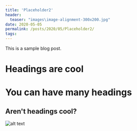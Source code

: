 ```yaml
---
title: 'Placeholder2'
header:
  teaser: "images\image-alignment-300x200.jpg"
date: 2020-05-05
permalink: /posts/2020/05/Placeholder2/
tags:
---
```


This is a sample blog post. 

Headings are cool
======

You can have many headings
======

Aren't headings cool?
------

![alt text](https://hhpp.github.io/images/foo-bar-identity-th.jpg "Test image")